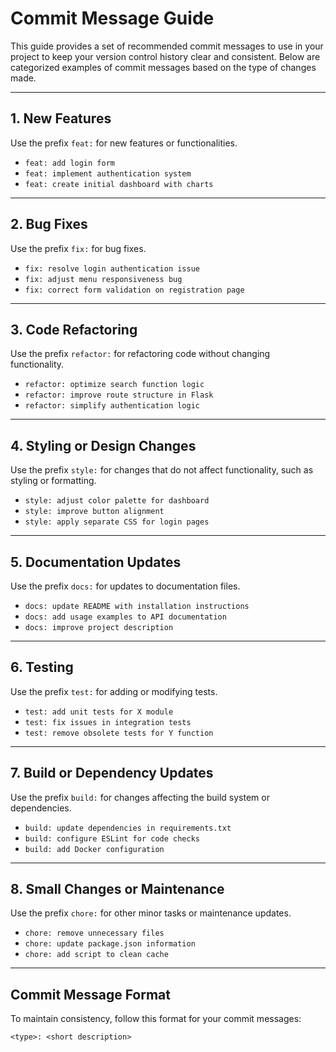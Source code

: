 # Commit Message Guide

This guide provides a set of recommended commit messages to use in your project to keep your version control history clear and consistent. Below are categorized examples of commit messages based on the type of changes made.

---

## **1. New Features**
Use the prefix `feat:` for new features or functionalities.
- `feat: add login form`
- `feat: implement authentication system`
- `feat: create initial dashboard with charts`

---

## **2. Bug Fixes**
Use the prefix `fix:` for bug fixes.
- `fix: resolve login authentication issue`
- `fix: adjust menu responsiveness bug`
- `fix: correct form validation on registration page`

---

## **3. Code Refactoring**
Use the prefix `refactor:` for refactoring code without changing functionality.
- `refactor: optimize search function logic`
- `refactor: improve route structure in Flask`
- `refactor: simplify authentication logic`

---

## **4. Styling or Design Changes**
Use the prefix `style:` for changes that do not affect functionality, such as styling or formatting.
- `style: adjust color palette for dashboard`
- `style: improve button alignment`
- `style: apply separate CSS for login pages`

---

## **5. Documentation Updates**
Use the prefix `docs:` for updates to documentation files.
- `docs: update README with installation instructions`
- `docs: add usage examples to API documentation`
- `docs: improve project description`

---

## **6. Testing**
Use the prefix `test:` for adding or modifying tests.
- `test: add unit tests for X module`
- `test: fix issues in integration tests`
- `test: remove obsolete tests for Y function`

---

## **7. Build or Dependency Updates**
Use the prefix `build:` for changes affecting the build system or dependencies.
- `build: update dependencies in requirements.txt`
- `build: configure ESLint for code checks`
- `build: add Docker configuration`

---

## **8. Small Changes or Maintenance**
Use the prefix `chore:` for other minor tasks or maintenance updates.
- `chore: remove unnecessary files`
- `chore: update package.json information`
- `chore: add script to clean cache`

---

## **Commit Message Format**
To maintain consistency, follow this format for your commit messages:

```plaintext
<type>: <short description>
